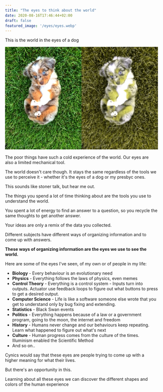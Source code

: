 ```yaml
---
title: "The eyes to think about the world"
date: 2020-08-16T17:46:44+02:00
draft: false
featured_image: '/eyes/eyes.webp'
---
```


This is the world in the eyes of a dog

![](/eyes/world-dog-eyes.webp)

The poor things have such a cold experience of the world. Our eyes are also a limited mechanical tool.

The world doesn't care though. It stays the same regardless of the tools we use to perceive it - whether it's the eyes of a dog or my presbyc ones.

This sounds like stoner talk, but hear me out.

The things you spend a lot of time thinking about are the tools you use to understand the world.

You spent a lot of energy to find an answer to a question, so you recycle the same thoughts to get another answer.

Your ideas are only a remix of the data you collected.

Different subjects have different ways of organizing information and to come up with answers.

**These ways of organizing information are the eyes we use to see the world.**

Here are some of the eyes I've seen, of my own or of people in my life:

*   **Biology** - Every behaviour is an evolutionary need
*   **Physics** - Everything follows the laws of physics, even memes
*   **Control Theory** - Everything is a control system - Inputs turn into outputs. Actuator use feedback loops to figure out what buttons to press to get a desired output.
*   **Computer Science** - Life is like a software someone else wrote that you get to understand only by bug fixing and extending.
*   **Statistics** - Black Swan events
*   **Politics** - Everything happens because of a law or a government program, going to the moon, the internet and freedom
*   **History** - Humans never change and our behaviours keep repeating. Learn what happened to figure out what's next
*   **Culture** - Human progress comes from the culture of the times. Illuminism enabled the Scientific Method
*   And so on..

Cynics would say that these eyes are people trying to come up with a higher meaning for what their lives.

But there's an opportunity in this.

Learning about all these eyes we can discover the different shapes and colors of the human experience